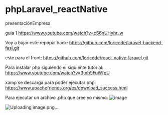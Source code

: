 # phpLaravel_reactNative
presentaciónEmpresa

guía 1
https://www.youtube.com/watch?v=cS6nUHyhr_w

Voy a bajar este repopal back:
https://github.com/loricode/laravel-backend-fasi.git

este para el front:
https://github.com/loricode/react-native-laravel.git

Para instalar php siguiendo el siguiente tutorial:
https://www.youtube.com/watch?v=3tnb9FuWfpU

xamp se descarga para poder ejecutar php:
https://www.apachefriends.org/es/download_success.html

Para ejecutar un archivo .php que cree yo mismo:
![image](https://github.com/user-attachments/assets/4ae17da2-52ed-4075-afb9-5558b87bbd77)

![Uploading image.png…]()




